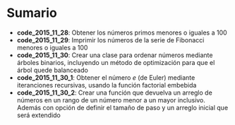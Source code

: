 # Sumario

* __code_2015_11_28__: Obtener los números primos menores o iguales a 100
* __code_2015_11_29__: Imprimir los números de la serie de Fibonacci
menores o iguales a 100
* __code_2015_11_30__: Crear una clase para ordenar números mediante
árboles binarios, incluyendo un método de optimización para que el árbol
quede balanceado
* __code_2015_11_30_1__: Obtener el número _e_ (de Euler) mediante
iteranciones recursivas, usando la función factorial embebida
* __code_2015_11_30_2__: Crear una función que devuelva un arreglo de números
en un rango de un número menor a un mayor inclusivo. Además con opción de 
definir el tamaño de paso y un arreglo inicial que será extendido